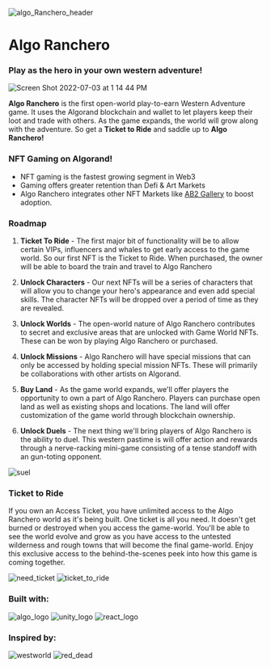 ![algo_Ranchero_header](https://user-images.githubusercontent.com/2120817/177049770-20c8bc04-97f5-4658-a2d0-6ea1ab2843d0.png)
# Algo Ranchero
### Play as the hero in your own western adventure! 

![Screen Shot 2022-07-03 at 1 14 44 PM](https://user-images.githubusercontent.com/2120817/177050295-4c421349-7b59-4d4b-a675-77d0c27777c9.png)

**Algo Ranchero** is the first open-world play-to-earn Western Adventure game. 
It uses the Algorand blockchain and wallet to let players keep their loot and trade with others. As the game expands, the world will grow along with the adventure. So get a **Ticket to Ride** and saddle up to **Algo Ranchero!** 

### NFT Gaming on Algorand!
- NFT gaming is the fastest growing segment in Web3
- Gaming offers greater retention than Defi & Art Markets
- Algo Ranchero integrates other NFT Markets like [AB2 Gallery](https://ab2.gallery/) to boost adoption.

### Roadmap
1. **Ticket To Ride** - The first major bit of functionality will be to allow certain VIPs, influencers and whales to get early access to the game world. So our first NFT is the Ticket to Ride. When purchased, the owner will be able to board the train and travel to Algo Ranchero

2. **Unlock Characters** - Our next NFTs will be a series of characters that will allow you to change your hero's appearance and even add special skills. The character NFTs will be dropped over a period of time as they are revealed. 

3. **Unlock Worlds** - The open-world nature of Algo Ranchero contributes to secret and exclusive areas that are unlocked with Game World NFTs. These can be won by playing Algo Ranchero or purchased. 

4. **Unlock Missions** - Algo Ranchero will have special missions that can only be accessed by holding special mission NFTs. These will primarily be collaborations with other artists on Algorand. 

5. **Buy Land** - As the game world expands, we'll offer players the opportunity to own a part of Algo Ranchero. Players can purchase open land as well as existing shops and locations. The land will offer customization of the game world through blockchain ownership.

6. **Unlock Duels** - The next thing we'll bring players of Algo Ranchero is the ability to duel. This western pastime is will offer action and rewards through a nerve-racking mini-game consisting of a tense standoff with an gun-toting opponent.

![suel](https://user-images.githubusercontent.com/2120817/177050230-5daced75-4bd5-4f69-8b30-07089ac5a686.png)

### Ticket to Ride

If you own an Access Ticket, you have unlimited access to the Algo Ranchero world as it's being built.
One ticket is all you need. It doesn't get burned or destroyed when you access the game-world.
You'll be able to see the world evolve and grow as you have access to the untested wilderness and rough towns that will become the final game-world.
Enjoy this exclusive access to the behind-the-scenes peek into how this game is coming together. 

![need_ticket][need]
![ticket_to_ride](https://user-images.githubusercontent.com/2120817/177050183-2d4aba8a-6933-42d8-b252-52e43de62c36.png)

[need]: https://user-images.githubusercontent.com/2120817/177050714-1ae889be-8367-4c0c-9d70-31b6cda3b8c7.jpg "Need a Ticket"
### Built with:
![algo_logo](https://user-images.githubusercontent.com/2120817/177050390-22ebaf1e-90ea-4696-a8ef-73e739a9ab0f.png)
![unity_logo](https://user-images.githubusercontent.com/2120817/177050471-2f2f9126-1692-43cc-9750-0eaf4e99a095.jpg)
![react_logo](https://user-images.githubusercontent.com/2120817/177050529-642e715c-08ae-4e05-8556-6fe2fd8c930c.jpg)

### Inspired by:
![westworld](https://user-images.githubusercontent.com/2120817/177050556-8766cb82-00f6-42c8-be2c-2e8eb5893d08.png)
![red_dead](https://user-images.githubusercontent.com/2120817/177050604-5c2efaac-99b8-4c7c-a45e-e6ba6e9839d0.jpg)




